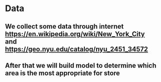 # Data
## We collect some data through internet https://en.wikipedia.org/wiki/New_York_City and https://geo.nyu.edu/catalog/nyu_2451_34572
## After that we will build model to determine which area is the most appropriate for store
